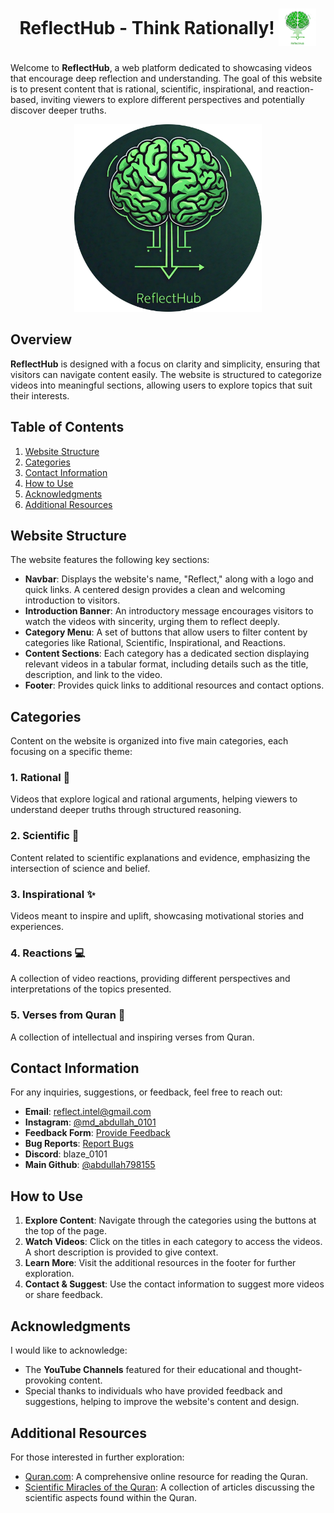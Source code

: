 <div align="center">
    <h1>ReflectHub - Think Rationally! <span style="vertical-align: middle;"><img src="./icon4.png" alt="Reflecthub" width="60" height="60"></span></h1>
</div>


Welcome to **ReflectHub**, a web platform dedicated to showcasing videos that encourage deep reflection and understanding. The goal of this website is to present content that is rational, scientific, inspirational, and reaction-based, inviting viewers to explore different perspectives and potentially discover deeper truths.

<p align="center">
    <img src="./image.png" alt="Reflecthub" width="300" height="300">
</p>

## Overview

**ReflectHub** is designed with a focus on clarity and simplicity, ensuring that visitors can navigate content easily. The website is structured to categorize videos into meaningful sections, allowing users to explore topics that suit their interests.

## Table of Contents

1. [Website Structure](#website-structure)
2. [Categories](#categories)
3. [Contact Information](#contact-information)
4. [How to Use](#how-to-use)
5. [Acknowledgments](#acknowledgments)
6. [Additional Resources](#additional-resources)

## Website Structure

The website features the following key sections:

- **Navbar**: Displays the website's name, "Reflect," along with a logo and quick links. A centered design provides a clean and welcoming introduction to visitors.
- **Introduction Banner**: An introductory message encourages visitors to watch the videos with sincerity, urging them to reflect deeply.
- **Category Menu**: A set of buttons that allow users to filter content by categories like Rational, Scientific, Inspirational, and Reactions.
- **Content Sections**: Each category has a dedicated section displaying relevant videos in a tabular format, including details such as the title, description, and link to the video.
- **Footer**: Provides quick links to additional resources and contact options.

## Categories

Content on the website is organized into five main categories, each focusing on a specific theme:

### 1. **Rational** 🧠
   Videos that explore logical and rational arguments, helping viewers to understand deeper truths through structured reasoning.

### 2. **Scientific** 🔬
   Content related to scientific explanations and evidence, emphasizing the intersection of science and belief.

### 3. **Inspirational** ✨
   Videos meant to inspire and uplift, showcasing motivational stories and experiences.

### 4. **Reactions** 💻
   A collection of video reactions, providing different perspectives and interpretations of the topics presented.

### 5. **Verses from Quran** 📖
   A collection of intellectual and inspiring verses from Quran.

## Contact Information

For any inquiries, suggestions, or feedback, feel free to reach out:

- **Email**: [reflect.intel@gmail.com](mailto:reflect.intel@gmail.com)
- **Instagram**: [@md_abdullah_0101](https://www.instagram.com/md_abdullah_0101/)
- **Feedback Form**: [Provide Feedback](https://forms.gle/Df9x2k9nbfRffjy59)
- **Bug Reports**: [Report Bugs](https://forms.gle/Qs7LWWRrjH3M4vZV6)
- **Discord**: blaze_0101
- **Main Github**: [@abdullah798155](https://www.github.com/abdullah798155)

## How to Use

1. **Explore Content**: Navigate through the categories using the buttons at the top of the page.
2. **Watch Videos**: Click on the titles in each category to access the videos. A short description is provided to give context.
3. **Learn More**: Visit the additional resources in the footer for further exploration.
4. **Contact & Suggest**: Use the contact information to suggest more videos or share feedback.

## Acknowledgments

I would like to acknowledge:

- The **YouTube Channels** featured for their educational and thought-provoking content.
- Special thanks to individuals who have provided feedback and suggestions, helping to improve the website's content and design.

## Additional Resources

For those interested in further exploration:

- [Quran.com](https://www.quran.com): A comprehensive online resource for reading the Quran.
- [Scientific Miracles of the Quran](https://www.miracles-of-quran.com/index.html): A collection of articles discussing the scientific aspects found within the Quran.
